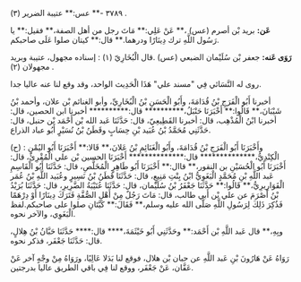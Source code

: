 ٣٧٨٩ -** عس:** عتيبة الضرير (٣) .

**عَن:** بريد بْن أصرم (عس) ،** عَنْ عَلِي:** مَاتَ رجل من أهل الصفة،** فقيل:** يا رَسُول اللَّهِ ترك دِينَارًا ودرهما.** قال:** كيتان صلوا عَلَى صاحبكم.

**رَوَى عَنه:** جعفر بْن سُلَيْمان الضبعي (عس) .قال الْبُخَارِيّ (١) : إسناده مجهول، عتيبة وبريد مجهولان (٢) .

روى له النَّسَائي فِي "مسند علي" هَذَا الْحَدِيث الواحد، وقد وقع لنا عنه عاليا جدا.

أخبرنا أَبُو الْفَرَجِ بْنُ قُدَامَةَ، وأَبُو الْحَسَنِ بْنُ الْبُخَارِيِّ، وأبو الغنائم بْن علان، وأحمد بْنُ شَيْبَانَ،** قَالُوا:** أَخْبَرَنَا حَنْبَلُ،********** قال:********** أخبرنا ابن الحصين، قال: أخبرنا ابْنُ الْمُذْهِب، قال: أخبرنا القَطِيعِيّ، قال: حَدَّثَنَا عَبد الله بْن أَحْمَد بْن حنبل، قال: حَدَّثَنِي مُحَمَّدُ بْنُ عُبَيد بْنِ حِسَابٍ وقَطَنُ بْنُ نُسَيْرٍ أَبُو عباد الذراع.

(ح) : وأَخْبَرَنَا أَبُو الْفَرَجِ بْنُ قُدَامَةَ، وأَبُو الْغَنَائِمِ بْنُ عَلانَ،** قَالا:** أَخْبَرَنَا أَبُو اليُمْنِ الْكِنْدِيُّ،************** قال:************** أَخْبَرَنَا الحسين بْن علي الْمُقْرِئُ، قال: أَخْبَرَنَا أَبُو الْحُسَيْنِ بن النقور،** قاال:** أَخْبَرَنَا أَبُو طَاهِرٍ الْمُخَلَّصِ، قال: حَدَّثَنَا أَبُو الْقَاسِمِ عَبد اللَّهِ بْنِ مُحَمَّدٍ الْبَغَوِيُّ ابْنُ بِنْتِ مَنِيعٍ، قال: حَدَّثَنَا قَطَنُ بْنُ نَسِيرٍ وعُبَيد اللَّهِ بْنُ عُمَر الْقَوَارِيرِيُّ،** قَالُوا:** حَدَّثَنَا جَعْفَرُ بْنُ سُلَيْمان، قال: حَدَّثَنَا عُتَيْبَةُ الضَّرِيرِ، قال: حَدَّثَنَا بُرَيْدُ بْنُ أَصْرَمَ عن علي بْن أَبي طالب، قال: مَاتَ رَجُلٌ مِنْ أَهْلِ الصُّفَّةِ فَتَرَكَ دِينَارًا أَوْ دِرْهَمًا فَذُكِرَ ذَلِكَ لِرَسُولِ اللَّهِ صَلَّى الله عليه وسلم،** فَقَالَ:** كَيَّتَانِ صلوا على صاحبكم.لفظ الْبَغَوِي، والآخر نحوه.

وبِهِ،** قال عَبد اللَّهِ بْن أَحْمَد:** وحَدَّثَنِي أَبُو خَيْثَمَةَ،**** قال:**** حَدَّثَنَا حَبَّانُ بْنُ هِلالٍ، قال: حَدَّثَنَا جَعْفَر، فذكر نحوه.

رَوَاهُ عَنْ هَارُونَ بْنِ عَبد اللَّهِ عن حبان بْن هلال، فوقع لنا بَدَلا عَالِيًا، ورَوَاهُ مِنْ وجْهٍ آخر عَنْ عَفَّان، عَنْ جَعْفَر، ووقع لنا فِي باقي الطريق عاليا بدرجتين.